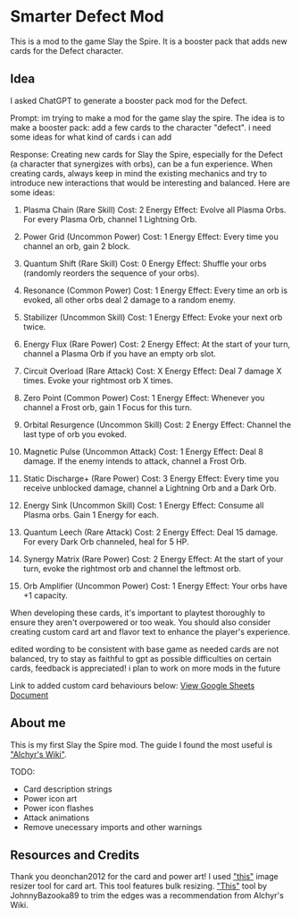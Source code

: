 # Smarter Defect Mod
This is a mod to the game Slay the Spire. It is a booster pack that adds new cards for the Defect character. 

## Idea
I asked ChatGPT to generate a booster pack mod for the Defect.

Prompt:
im trying to make a mod for the game slay the spire. The idea is to make a booster pack: add a few cards to the character "defect". i need some ideas for what kind of cards i can add

Response:
Creating new cards for Slay the Spire, especially for the Defect (a character that synergizes with orbs), can be a fun experience. When creating cards, always keep in mind the existing mechanics and try to introduce new interactions that would be interesting and balanced. Here are some ideas:

1. Plasma Chain (Rare Skill)
Cost: 2 Energy
Effect: Evolve all Plasma Orbs. For every Plasma Orb, channel 1 Lightning Orb.

2. Power Grid (Uncommon Power)
Cost: 1 Energy
Effect: Every time you channel an orb, gain 2 block.

3. Quantum Shift (Rare Skill)
Cost: 0 Energy
Effect: Shuffle your orbs (randomly reorders the sequence of your orbs).

4. Resonance (Common Power)
Cost: 1 Energy
Effect: Every time an orb is evoked, all other orbs deal 2 damage to a random enemy.

5. Stabilizer (Uncommon Skill)
Cost: 1 Energy
Effect: Evoke your next orb twice.

6. Energy Flux (Rare Power)
Cost: 2 Energy
Effect: At the start of your turn, channel a Plasma Orb if you have an empty orb slot.

7. Circuit Overload (Rare Attack)
Cost: X Energy
Effect: Deal 7 damage X times. Evoke your rightmost orb X times.

8. Zero Point (Common Power)
Cost: 1 Energy
Effect: Whenever you channel a Frost orb, gain 1 Focus for this turn.

9. Orbital Resurgence (Uncommon Skill)
Cost: 2 Energy
Effect: Channel the last type of orb you evoked.

10. Magnetic Pulse (Uncommon Attack)
Cost: 1 Energy
Effect: Deal 8 damage. If the enemy intends to attack, channel a Frost Orb.

11. Static Discharge+ (Rare Power)
Cost: 3 Energy
Effect: Every time you receive unblocked damage, channel a Lightning Orb and a Dark Orb.

12. Energy Sink (Uncommon Skill)
Cost: 1 Energy
Effect: Consume all Plasma orbs. Gain 1 Energy for each.

13. Quantum Leech (Rare Attack)
Cost: 2 Energy
Effect: Deal 15 damage. For every Dark Orb channeled, heal for 5 HP.

14. Synergy Matrix (Rare Power)
Cost: 2 Energy
Effect: At the start of your turn, evoke the rightmost orb and channel the leftmost orb.

15. Orb Amplifier (Uncommon Power)
Cost: 1 Energy
Effect: Your orbs have +1 capacity.

When developing these cards, it's important to playtest thoroughly to ensure they aren't overpowered or too weak. You should also consider creating custom card art and flavor text to enhance the player's experience.

edited wording to be consistent with base game as needed
cards are not balanced, try to stay as faithful to gpt as possible
difficulties on certain cards, feedback is appreciated! i plan to work on more mods in the future


Link to added custom card behaviours below:
[View Google Sheets Document](https://docs.google.com/spreadsheets/d/1wejan4eyajRQZ6XYV1vfF6Mv9mNjTDCIPxlVubnSVRQ/edit#gid=0 "Google's Homepage")

## About me
This is my first Slay the Spire mod. The guide I found the most useful is ["Alchyr's Wiki"](https://github.com/Alchyr/BasicMod/wiki). 

TODO:
- Card description strings
- Power icon art
- Power icon flashes
- Attack animations
- Remove unecessary imports and other warnings

## Resources and Credits
Thank you deonchan2012 for the card and power art!
I used ["this"](https://imageresizer.com/) image resizer tool for card art. This tool features bulk resizing.
["This"](https://github.com/JohnnyBazooka89/StSModdingToolCardImagesCreator) tool by JohnnyBazooka89 to trim the edges was a recommendation from Alchyr's Wiki.
